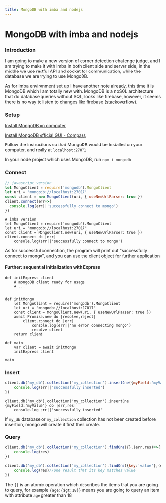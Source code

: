 ```yaml
---
title: MongoDB with imba and nodejs
---
```


# MongoDB with imba and nodejs

### Introduction

I am going to make a new version of corner detection challenge judge, and I am trying to make it with imba in both client side and server side, in the middle we use restful API and socket for communication, while the database we are trying to use MongoDB.

As for imba environment set up I have another note already, this time it is MongoDB which I am totally new with. MongoDB is a noSQL architecture that do database queries without SQL, looks like firebase, however, it seems there is no way to listen to changes like firebase ([stackoverflow](https://stackoverflow.com/questions/42565778/is-there-a-way-to-listen-to-a-mongodb-collection)).

### Setup

[Install MongoDB on computer](https://www.mongodb.com/download-center/community)

[Install MongoDB official GUI - Compass](https://docs.mongodb.com/compass/master/install/)

Follow the instructions so that MongoDB would be installed on your computer, and really at `localhost:27071`

In your node project which uses MongoDB, run `npm i mongodb`

### Connect

```js
// javascript version
let MongoClient = require('mongodb').MongoClient
let uri = 'mongodb://localhost:27017'
const client = new MongoClient(uri, { useNewUrlParser: true })
client.connect(err=>{
  console.log(err||'successfully connect to mongo')
})
```

```imba
# imba version
let MongoClient = require('mongodb').MongoClient
let uri = "mongodb://localhost:27017"
const client = MongoClient.new(uri, { useNewUrlParser: true })
client.connect do |err|
	console.log(err||'successfully connect to mongo')
```

As for successful connection, the program will print out "successfully connect to mongo", and you can use the client object for further application

#### Further: sequential initialization with Express

```imba
def initExpress client
    # mongoDB client ready for usage
    # ...


def initMongo
	let MongoClient = require('mongodb').MongoClient
	let uri = "mongodb://localhost:27017"
	const client = MongoClient.new(uri, { useNewUrlParser: true })
	await Promise.new do |resolve,reject|
		client.connect do |err|
			console.log(err||'no error connecting mongo')
			resolve client
	return client
	
def main
	var client = await initMongo
	initExpress client
	
main
```
 

### Insert

```js
client.db('my_db').collection('my_collection').insertOne({myField:'myValue'},(err,res)=>{
    console.log(err||'successfully inserted')
})

```

```imba
client.db('my_db').collection('my_collection').insertOne {myField:'myValue'} do |err,res|
    console.log err||'successfully inserted'

```

If `my_db` database or `my_collection` collection has not been created before insertion, mongo will create it first then create.

### Query
```js
client.db('my_db').collection('my_collection').findOne({},(err,res)=>{
    console.log(res)
})

client.db('my_db').collection('my_collection').findOne({key:'value'},(err,res)=>{
    console.log(res)//one result that its key matches value
})
```
The `{}` is an atomic operation which describes the items that you are going to query, for example `{age:{$gt:18}}` means you are going to query an item with attribute `age` greater than 18

